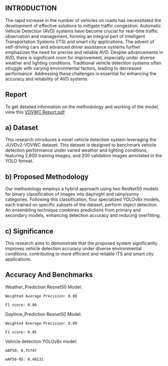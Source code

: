 ## INTRODUCTION
The rapid increase in the number of vehicles on roads has necessitated the development of effective solutions to mitigate traffic congestion. Automatic Vehicle Detection (AVD) systems have become crucial for real-time traffic observation and management, forming an integral part of Intelligent Transportation Systems (ITS) and smart city applications. The advent of self-driving cars and advanced driver assistance systems further emphasizes the need for precise and reliable AVD.
Despite advancements in AVD, there is significant room for improvement, especially under diverse weather and lighting conditions. Traditional vehicle detection systems often struggle with varying environmental factors, leading to decreased performance. Addressing these challenges is essential for enhancing the accuracy and reliability of AVD systems.
## Report
To get detailed information on the methodology and working of the model, view this [VDVWC Report.pdf](https://github.com/user-attachments/files/16440641/VDVWC_Report.pdf)
## a) Dataset
This research introduces a novel vehicle detection system leveraging the JUVDv2-VDVWC dataset. This dataset is designed to benchmark vehicle detection performance under varied weather and lighting conditions, featuring 2,600 training images, and 200 validation images annotated in the YOLO format.

## b) Proposed Methodology
Our methodology employs a hybrid approach using two ResNet50 models for binary classification of images into day/night and rainy/sunny categories. Following this classification, four specialized YOLOv8x models, each trained on specific subsets of the dataset, perform object detection. An ensembling technique combines predictions from primary and secondary models, enhancing detection accuracy and reducing overfitting.

## c) Significance
This research aims to demonstrate that the proposed system significantly improves vehicle detection accuracy under diverse environmental conditions, contributing to more efficient and reliable ITS and smart city applications.

## Accuracy And Benchmarks

Weather_Prediction Resnet50 Model:

	Weighted Average Precision: 0.88
  
  	F1 score: 0.86

Daytime_Prediction Resnet50 Model:

  	Weighted Average Precision: 0.89
  
  	F1 score: 0.85

Vehicle detection YOLOv8x model:

  	mAP50: 0.75747
  
  	mAP50-95: 0.40131
